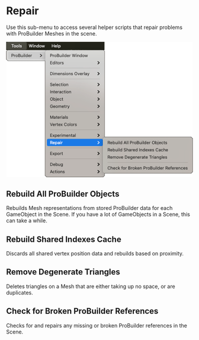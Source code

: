 # Repair

Use this sub-menu to access several helper scripts that repair problems with ProBuilder Meshes in the scene.

![Tools > ProBuilder > Repair menu](images/menu-repair.png)

## Rebuild All ProBuilder Objects

Rebuilds Mesh representations from stored ProBuilder data for each GameObject in the Scene. If you have a lot of GameObjects in a Scene, this can take a while.

## Rebuild Shared Indexes Cache

Discards all shared vertex position data and rebuilds based on proximity.

## Remove Degenerate Triangles

Deletes triangles on a Mesh that are either taking up no space, or are duplicates.

## Check for Broken ProBuilder References

Checks for and repairs any missing or broken ProBuilder references in the Scene.